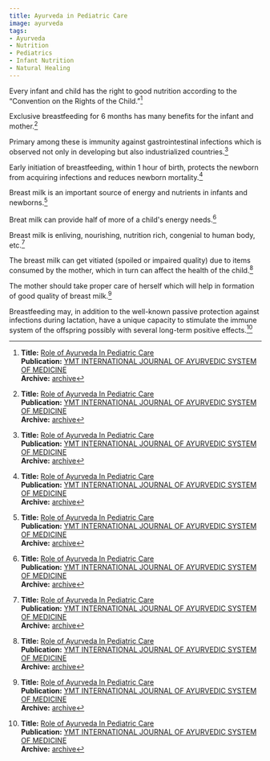 ```yaml
---
title: Ayurveda in Pediatric Care
image: ayurveda
tags:
- Ayurveda
- Nutrition
- Pediatrics
- Infant Nutrition
- Natural Healing
---
```

Every infant and child has the right to good nutrition according to the “Convention on the Rights of the Child.”[^1]

Exclusive breastfeeding for 6 months has many benefits for the infant and mother.[^1]

Primary among these is immunity against gastrointestinal infections which is observed not only in developing but also industrialized countries.[^1]

Early initiation of breastfeeding, within 1 hour of birth, protects the newborn from acquiring infections and reduces newborn mortality.[^1]

Breast milk is an important source of energy and nutrients in infants and newborns.[^1]

Breat milk can provide half of more of a child's energy needs.[^1]

Breast milk is enliving, nourishing, nutrition rich, congenial to human body, etc.[^1]

The breast milk can get vitiated (spoiled or impaired quality) due to items consumed by the mother, which in turn can affect the health of the child.[^1]

The mother should take proper care of herself which will help in formation of good quality of breast milk.[^1]

Breastfeeding may, in addition to the well-known passive protection against infections during lactation, have a unique capacity to stimulate the immune system of the offspring possibly with several long-term positive effects.[^1]

[^1]: **Title:** [Role of Ayurveda In Pediatric Care](https://www.researchgate.net/publication/366928581_Role_of_Ayurveda_In_Pediatric_Care)<br>
**Publication:** [YMT INTERNATIONAL JOURNAL OF AYURVEDIC SYSTEM OF MEDICINE](https://www.ymtayurvedcollege.org/ymt-international-journal-of-ayurvedic-system-of-medicine/)<br>
**Archive:** [archive](https://drive.proton.me/urls/40ERR79NW4#cNXGK0C7ds3C)

[^2]: **Title:** []()<br>
**Publication:** []()<br>
**Archive:** [archive]()
